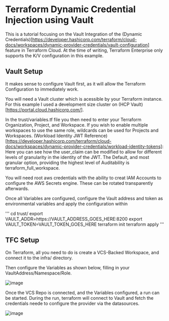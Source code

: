 # Terraform Dynamic Credential Injection using Vault
This is a tutorial focusing on the Vault Integration of the (Dynamic Credentials)[https://developer.hashicorp.com/terraform/cloud-docs/workspaces/dynamic-provider-credentials/vault-configuration] feature in Terraform Cloud. At the time of writing, Terraform Enterprise only supports the K/V configuration in this example. 

## Vault Setup

It makes sense to configure Vault first, as it will allow the Terraform Configuration to immediately work. 

You will need a Vault cluster which is acessible by your Terraform instance. For this example I used a development size cluster on (HCP Vault)[https://portal.cloud.hashicorp.com/].

In the trust/variables.tf file you then need to enter your Terraform Organization, Project, and Workspace. If you wish to enable multiple workspaces to use the same role, wildcards can be used for Projects and Workspaces. 
(Workload Identity JWT Reference)[https://developer.hashicorp.com/terraform/cloud-docs/workspaces/dynamic-provider-credentials/workload-identity-tokens]: Here you can see how the user_claim can be modified to allow for different levels of granularity in the identity of the JWT. The Default, and most granular option, providing the highest level of Auditability is terraform_full_workspace.

You will need root aws credentials with the ability to creat IAM Accounts to configure the AWS Secrets engine. These can be rotated transparently afterwards.

Once all Variables are configured, configure the Vault address and token as environmental variables and apply the configuration within 

'''
cd trust/
export VAULT_ADDR=https://VAULT_ADDRESS_GOES_HERE:8200
export VAULT_TOKEN=VAULT_TOKEN_GOES_HERE
terraform init
terraform apply
'''

## TFC Setup

On Terraform, all you need to do is create a VCS-Backed Workspace, and connect it to the infra/ directory. 

Then configure the Variables as shown below, filling in your VaultAddress/Namespace/Role. 

![image](https://user-images.githubusercontent.com/8341286/233312425-6b0d4337-f7b7-438b-9549-daa52394b627.png)

Once the VCS Repo is connected, and the Variables configured, a run can be started. During the run, terraform will connect to Vault and fetch the credentials neede to configure the provider via the datasources. 

![image](https://user-images.githubusercontent.com/8341286/233320655-888f400b-7e61-4ef1-9e7e-c5675f66a77b.png)

